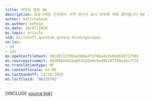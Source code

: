 ```yaml
---
title: 바인딩 범위 Q#
description: 프로그래밍 언어에서 지역 변수의 표시 여부에 대해 알아봅니다 Q# .
author: bettinaheim
ms.author: beheim
ms.date: 10/07/2020
ms.topic: article
uid: microsoft.quantum.qsharp.bindingscopes
no-loc:
- Q#
- $$v
ms.openlocfilehash: 50cd8722599a4388a4fe786a4e2eb64b50717385
ms.sourcegitcommit: b930bb59a1ba8f41d2edc9ed98197109aa8c7f1b
ms.translationtype: MT
ms.contentlocale: ko-KR
ms.lasthandoff: 11/26/2020
ms.locfileid: "96233792"
---
```

<!---
# Binding scopes in Q#
-->

[!INCLUDE [source link](~/includes/qsharp-language/Specifications/Language/2_Statements/BindingScopes.md)]

